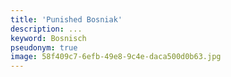 ```yaml
---
title: 'Punished Bosniak'
description: ...
keyword: Bosnisch
pseudonym: true
image: 58f409c7-6efb-49e8-9c4e-daca500d0b63.jpg
---
```

